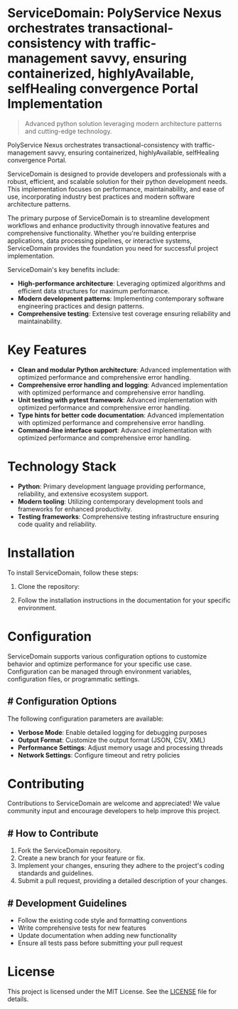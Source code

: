 <!-- fallback_ServiceDomain_20250804214027_26246 -->

# ServiceDomain: PolyService Nexus orchestrates transactional-consistency with traffic-management savvy, ensuring containerized, highlyAvailable, selfHealing convergence Portal Implementation
> Advanced python solution leveraging modern architecture patterns and cutting-edge technology.

PolyService Nexus orchestrates transactional-consistency with traffic-management savvy, ensuring containerized, highlyAvailable, selfHealing convergence Portal.

ServiceDomain is designed to provide developers and professionals with a robust, efficient, and scalable solution for their python development needs. This implementation focuses on performance, maintainability, and ease of use, incorporating industry best practices and modern software architecture patterns.

The primary purpose of ServiceDomain is to streamline development workflows and enhance productivity through innovative features and comprehensive functionality. Whether you're building enterprise applications, data processing pipelines, or interactive systems, ServiceDomain provides the foundation you need for successful project implementation.

ServiceDomain's key benefits include:

* **High-performance architecture**: Leveraging optimized algorithms and efficient data structures for maximum performance.
* **Modern development patterns**: Implementing contemporary software engineering practices and design patterns.
* **Comprehensive testing**: Extensive test coverage ensuring reliability and maintainability.

# Key Features

* **Clean and modular Python architecture**: Advanced implementation with optimized performance and comprehensive error handling.
* **Comprehensive error handling and logging**: Advanced implementation with optimized performance and comprehensive error handling.
* **Unit testing with pytest framework**: Advanced implementation with optimized performance and comprehensive error handling.
* **Type hints for better code documentation**: Advanced implementation with optimized performance and comprehensive error handling.
* **Command-line interface support**: Advanced implementation with optimized performance and comprehensive error handling.

# Technology Stack

* **Python**: Primary development language providing performance, reliability, and extensive ecosystem support.
* **Modern tooling**: Utilizing contemporary development tools and frameworks for enhanced productivity.
* **Testing frameworks**: Comprehensive testing infrastructure ensuring code quality and reliability.

# Installation

To install ServiceDomain, follow these steps:

1. Clone the repository:


2. Follow the installation instructions in the documentation for your specific environment.

# Configuration

ServiceDomain supports various configuration options to customize behavior and optimize performance for your specific use case. Configuration can be managed through environment variables, configuration files, or programmatic settings.

## # Configuration Options

The following configuration parameters are available:

* **Verbose Mode**: Enable detailed logging for debugging purposes
* **Output Format**: Customize the output format (JSON, CSV, XML)
* **Performance Settings**: Adjust memory usage and processing threads
* **Network Settings**: Configure timeout and retry policies

# Contributing

Contributions to ServiceDomain are welcome and appreciated! We value community input and encourage developers to help improve this project.

## # How to Contribute

1. Fork the ServiceDomain repository.
2. Create a new branch for your feature or fix.
3. Implement your changes, ensuring they adhere to the project's coding standards and guidelines.
4. Submit a pull request, providing a detailed description of your changes.

## # Development Guidelines

* Follow the existing code style and formatting conventions
* Write comprehensive tests for new features
* Update documentation when adding new functionality
* Ensure all tests pass before submitting your pull request

# License

This project is licensed under the MIT License. See the [LICENSE](https://github.com/coralnws/ServiceDomain/blob/main/LICENSE) file for details.
